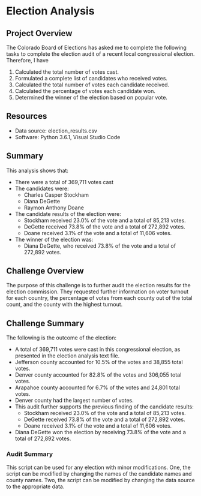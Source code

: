# Election Analysis

## Project Overview
The Colorado Board of Elections has asked me to complete the following tasks to complete the election audit of a recent local congressional election. Therefore, I have

1. Calculated the total number of votes cast.
2. Formulated a complete list of candidates who received votes.
3. Calculated the total number of votes each candidate received.
4. Calculated the percentage of votes each candidate won.
5. Determined the winner of the election based on popular vote.

## Resources
- Data source: election_results.csv
- Software: Python 3.6.1, Visual Studio Code

## Summary
This analysis shows that:
- There were a total of 369,711 votes cast
- The candidates were:
  - Charles Casper Stockham
  - Diana DeGette
  - Raymon Anthony Doane
- The candidate results of the election were:
  - Stockham received 23.0% of the vote and a total of 85,213 votes.
  - DeGette received 73.8% of the vote and a total of 272,892 votes.
  - Doane received 3.1% of the vote and a total of 11,606 votes.
- The winner of the election was:
  - Diana DeGette, who received 73.8% of the vote and a total of 272,892 votes.

## Challenge Overview
The purpose of this challenge is to further audit the election results  for the election commission. They requested further information on voter turnout for each country, the percentage of votes from each county out of the total count, and the county with the highest turnout.

## Challenge Summary
The following is the outcome of the election:
- A total of 369,711 votes were cast in this congressional election, as presented in the election analysis text file.
- Jefferson county accounted for 10.5% of the votes and 38,855 total votes.
- Denver county accounted for 82.8% of the votes and 306,055 total votes.
- Arapahoe county accounted for 6.7% of the votes and 24,801 total votes.
- Denver county had the largest number of votes.
- This audit further supports the previous finding of the candidate results:
  - Stockham received 23.0% of the vote and a total of 85,213 votes.
  - DeGette received 73.8% of the vote and a total of 272,892 votes.
  - Doane received 3.1% of the vote and a total of 11,606 votes.
- Diana DeGette won the election by receiving 73.8% of the vote and a total of 272,892 votes.
### Audit Summary
This script can be used for any election with minor modifications. One, the script can be modified by changing the names of the candidate names and county names. Two, the script can be modified by changing the data source to the appropriate data.
